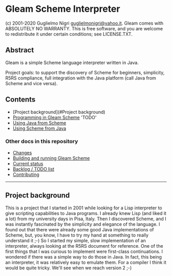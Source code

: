 # Gleam Scheme Interpreter

(c) 2001-2020 Guglielmo Nigri <guglielmonigri@yahoo.it>.
Gleam comes with ABSOLUTELY NO WARRANTY.  This is free software, and you are
welcome to redistribute it under certain conditions; see LICENSE.TXT.

## Abstract

Gleam is a simple Scheme language interpreter written in Java. 

Project goals: to support the discovery of Scheme for beginners, simplicity, 
R5RS compliance, full integration with the Java platform (call Java from Scheme 
and vice versa).

## Contents

- [Project background](#Project background)
- [Programming in Gleam Scheme]() 'TODO'
- [Using Java from Scheme]()
- [Using Scheme from Java]()

### Other docs in this repository

- [Changes](CHANGES.TXT)
- [Building and running Gleam Scheme](BUILD.TXT)
- [Current status](STATUS.TXT)
- [Backlog / TODO list](TODO.TXT)
- [Contributing](CONTRIBUTING.md)

---

## Project background
This is a project that I started in 2001 while looking for a Lisp interpreter to
give scripting capabilities to Java programs. I already knew Lisp (and liked it
a lot) from my university days in Pisa, Italy. Then I discovered Scheme, and I
was instantly fascinated by the simplicity and elegance of the language. I found
out that there were already some good Java implementations of Scheme, but, you
know, I have to try my hand at something to really understand it ;-) So I
started my simple, slow implementation of an interpreter, always looking at the
R5RS document for reference. One of the first things that I was curious to
implement were first-class continuations. I wondered if there was a simple way
to do those in Java. In fact, this being an interpreter, it was relatively easy
to emulate them. For a compiler I think it would be quite tricky. We'll see when
we reach version 2 ;-)
